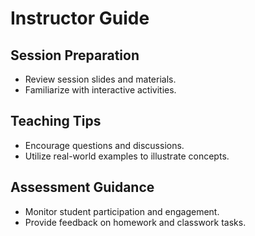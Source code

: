 # Instructor Guide

## Session Preparation
- Review session slides and materials.
- Familiarize with interactive activities.

## Teaching Tips
- Encourage questions and discussions.
- Utilize real-world examples to illustrate concepts.

## Assessment Guidance
- Monitor student participation and engagement.
- Provide feedback on homework and classwork tasks.